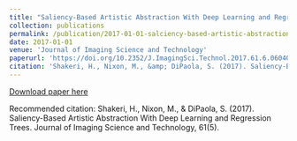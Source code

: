 ```yaml
---
title: "Saliency-Based Artistic Abstraction With Deep Learning and Regression Trees"
collection: publications
permalink: /publication/2017-01-01-salciency-based-artistic-abstraction
date: 2017-01-01
venue: 'Journal of Imaging Science and Technology'
paperurl: 'https://doi.org/10.2352/J.ImagingSci.Technol.2017.61.6.060402'
citation: 'Shakeri, H., Nixon, M., &amp; DiPaola, S. (2017). Saliency-Based Artistic Abstraction With Deep Learning and Regression Trees. Journal of Imaging Science and Technology, 61(5).'
---
```

<a href='https://doi.org/10.2352/J.ImagingSci.Technol.2017.61.6.060402'>Download paper here</a>

Recommended citation: Shakeri, H., Nixon, M., & DiPaola, S. (2017). Saliency-Based Artistic Abstraction With Deep Learning and Regression Trees. Journal of Imaging Science and Technology, 61(5).
